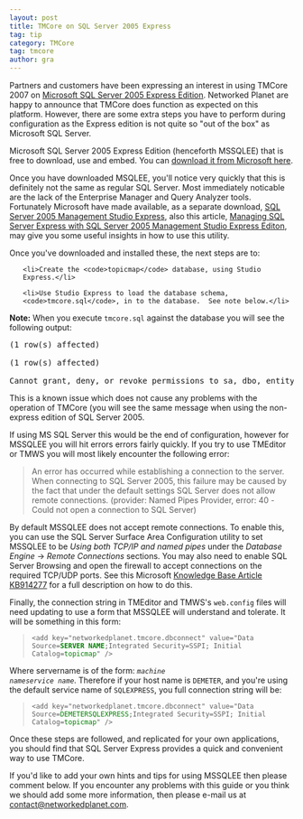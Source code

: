 ```yaml
---
layout: post
title: TMCore on SQL Server 2005 Express
tag: tip
category: TMCore
tag: tmcore
author: gra
---
```

Partners and customers have been expressing an interest in using TMCore 2007 on <a href="http://www.microsoft.com/sql/editions/express/default.mspx">Microsoft SQL Server 2005 Express Edition</a>.  Networked Planet are happy to announce that TMCore does function as expected on this platform.  However, there are some extra steps you have to perform during configuration as the Express edition is not quite so "out of the box" as Microsoft SQL Server.



Microsoft SQL Server 2005 Express Edition (henceforth MSSQLEE) that is free to download, use and embed.  You can <a href="http://msdn.microsoft.com/vstudio/express/sql/register/default.aspx">download it from Microsoft here</a>.



Once you have downloaded MSQLEE, you'll notice very quickly that this is definitely not the same as regular SQL Server.  Most immediately noticable are the lack of the Enterprise Manager and Query Analyzer tools.  Fortunately Microsoft have made available, as a separate download, <a href="http://www.microsoft.com/downloads/details.aspx?displaylang=en&amp;FamilyID=C243A5AE-4BD1-4E3D-94B8-5A0F62BF7796">SQL Server 2005 Management Studio Express</a>, also this article, <a href="http://www.microsoft.com/technet/prodtechnol/sql/2005/mgsqlexpwssmse.mspx">Managing SQL Server Express with SQL Server 2005 Management Studio Express Editon</a>, may give you some useful insights in how to use this utility.



Once you've downloaded and installed these, the next steps are to:

<ol>

	<li>Create the <code>topicmap</code> database, using Studio Express.</li>

	<li>Use Studio Express to load the database schema, <code>tmcore.sql</code>, in to the database.  See note below.</li>

</ol>

<strong>Note:</strong> When you execute <code>tmcore.sql</code> against the database you will see the following output:

<pre>(1 row(s) affected)

(1 row(s) affected)

Cannot grant, deny, or revoke permissions to sa, dbo, entity owner, information_schema, sys, or yourself.</pre>

This is a known issue which does not cause any problems with the operation of TMCore (you will see the same message when using the non-express edition of SQL Server 2005.



If using MS SQL Server this would be the end of configuration, however for MSSQLEE you will hit errors errors fairly quickly.  If you try to use TMEditor or TMWS you will most likely encounter the following error:

<blockquote>An error has occurred while establishing a connection to the server.  When connecting to SQL Server 2005, this failure may be caused by the fact that under the default settings SQL Server does not allow remote connections. (provider: Named Pipes Provider, error: 40 - Could not open a connection to SQL Server)</blockquote>

By default MSSQLEE does not accept remote connections.  To enable this, you can use the SQL Server Surface Area Configuration utility to set MSSQLEE to be <em>Using both TCP/IP and named pipes</em> under the <em>Database Engine</em> -&gt; <em>Remote Connections</em> sections.  You may also need to enable SQL Server Browsing and open the firewall to accept connections on the required TCP/UDP ports.  See this Microsoft <a href="http://support.microsoft.com/kb/914277">Knowledge Base Article KB914277</a> for a full description on how to do this.



Finally, the connection string in TMEditor and TMWS's <code>web.config</code> files will need updating to use a form that MSSQLEE will understand and tolerate.  It will be something in this form:

<blockquote><code>&lt;add key="networkedplanet.tmcore.dbconnect" value="Data Source=<span style="color: green;"><strong>SERVER NAME</strong></span>;Integrated Security=SSPI; Initial Catalog=<span style="color: green;">topicmap</span>" /&gt;</code></blockquote>

Where servername is of the form: <code><em>machine name</em><em>service name</em></code>.  Therefore if your host name is <code>DEMETER</code>, and you're using the default service name of <code>SQLEXPRESS</code>, you full connection string will be:

<blockquote><code>&lt;add key="networkedplanet.tmcore.dbconnect" value="Data Source=<span style="color: green;">DEMETERSQLEXPRESS</span>;Integrated Security=SSPI; Initial Catalog=<span style="color: green;">topicmap</span>" /&gt;</code></blockquote>

Once these steps are followed, and replicated for your own applications, you should find that SQL Server Express provides a quick and convenient way to use TMCore.



If you'd like to add your own hints and tips for using MSSQLEE then please comment below.  If you encounter any problems with this guide or you think we should add some more information, then please e-mail us at <a href="mailto:contact@networkedplanet.com?subject=MSQLEE Blog Comments&amp;">contact@networkedplanet.com</a>.